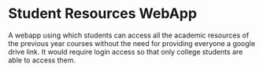 # Student Resources WebApp
A webapp using which students can access all the academic resources of the previous year courses without the need for providing everyone a google drive link. It would require login access so that only college students are able to access them.
